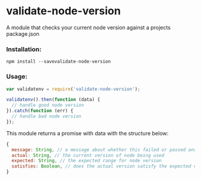 # validate-node-version

A module that checks your current node version against a projects package.json

### Installation:

```
npm install --savevalidate-node-version
```

### Usage:

```js
var validatenv = require('validate-node-version');

validatenv().then(function (data) {
  // handle good node version
}).catch(function (err) {
  // handle bad node version
});
```

This module returns a promise with data with the structure below:

```js
{
  message: String, // a message about whether this failed or passed and why
  actual: String, // the current version of node being used
  expected: String, // the expected range for node version
  satisfies: Boolean, // does the actual version satisfy the expected version
}
```
